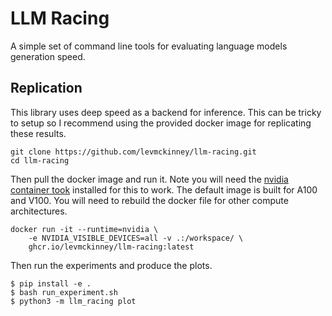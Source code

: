 # LLM Racing
A simple set of command line tools for evaluating language models generation speed.

## Replication
This library uses deep speed as a backend for inference. This can be tricky to
setup so I recommend using the provided docker image for replicating these results.

```
git clone https://github.com/levmckinney/llm-racing.git
cd llm-racing
```
Then pull the docker image and run it. Note you will need the [nvidia container took](https://docs.nvidia.com/datacenter/cloud-native/container-toolkit/install-guide.html) installed for this to work. The default image is built for A100 and V100. You will need to rebuild the docker file for other compute architectures.
```
docker run -it --runtime=nvidia \
    -e NVIDIA_VISIBLE_DEVICES=all -v .:/workspace/ \
    ghcr.io/levmckinney/llm-racing:latest
```
Then run the experiments and produce the plots.
```
$ pip install -e .
$ bash run_experiment.sh
$ python3 -m llm_racing plot
```
